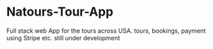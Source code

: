 # Natours-Tour-App
Full stack web App for the tours across USA. tours, bookings, payment using Stripe etc.
still under development 
